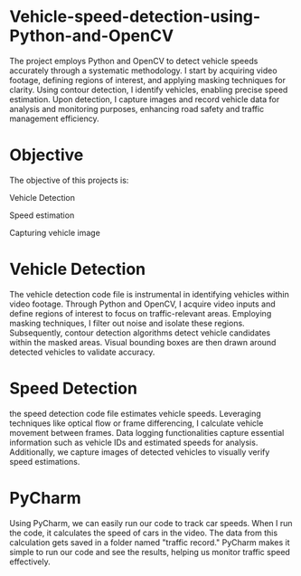 # Vehicle-speed-detection-using-Python-and-OpenCV
The project employs Python and OpenCV to detect vehicle speeds accurately through a systematic methodology. I start by acquiring video footage, defining regions of interest, and applying masking techniques for clarity. Using contour detection, I identify vehicles, enabling precise speed estimation. Upon detection, I capture images and record vehicle data for analysis and monitoring purposes, enhancing road safety and traffic management efficiency.

# Objective
The objective of this projects is:

Vehicle Detection

Speed estimation

Capturing vehicle image

# Vehicle Detection
The vehicle detection code file is instrumental in identifying vehicles within video footage. Through Python and OpenCV, I acquire video inputs and define regions of interest to focus on traffic-relevant areas. Employing masking techniques, I filter out noise and isolate these regions. Subsequently, contour detection algorithms detect vehicle candidates within the masked areas. Visual bounding boxes are then drawn around detected vehicles to validate accuracy.

# Speed Detection
the speed detection code file estimates vehicle speeds. Leveraging techniques like optical flow or frame differencing, I calculate vehicle movement between frames. Data logging functionalities capture essential information such as vehicle IDs and estimated speeds for analysis. Additionally, we capture images of detected vehicles to visually verify speed estimations. 


# PyCharm

Using PyCharm, we can easily run our code to track car speeds. When I run the code, it calculates the speed of cars in the video. The data from this calculation gets saved in a folder named "traffic record." PyCharm makes it simple to run our code and see the results, helping us monitor traffic speed effectively.


